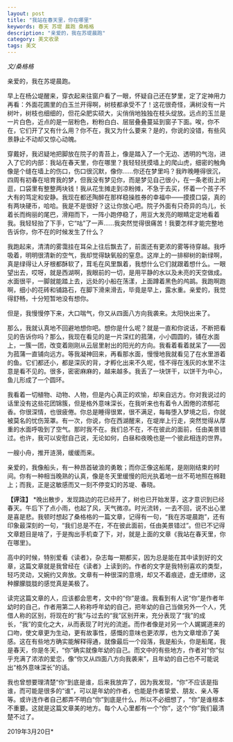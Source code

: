 ```yaml
---
layout: post
title: "我站在春天里，你在哪里"
keywords: 春天 苏堤 晨跑 桑格格
description: "亲爱的，我在苏堤晨跑"
category: 美文收录
tags: 美文
---
```


*文/桑格格*

亲爱的，我在苏堤晨跑。

早上在杨公堤醒来，穿衣起来往窗户看了一眼，怀疑自己还在梦里，定了定神用力再看：外面花圃里的白玉兰开得啊，树枝都承受不了！这花很奇怪，满树没有一片树叶，树枝也细细的，但花朵肥实硕大，尖俏俏地独独在枝头绽放。远点的玉兰是一片白色，近点的是一层粉色，粉粉白白、层层叠叠蔓延到窗子下面。唉，你不在，它们开了又有什么用？你不在，我又为什么要来？是的，你说的没错，有些风景静止不动却又惊心动魄。

穿戴好，我迟疑地把脚放在院子的青苔上，像是踏入了一个无边、透明的气泡，进入了它的内部：我站在春天里，你在哪里？我轻轻抚摸墙上的爬山虎，细密的触角像是个缝在墙上的伤口，伤口很沉默，像你……你还在梦里吗？我昨晚睡得很沉，四周有初春在培育我的梦，但我没有梦见你，而是梦见自己很小，在一条老街上闲逛，口袋里有整整两块钱！我从花生摊走到凉粉摊，不急于去买，怀着一个孩子不大有的笃定和安静。我现在都还陶醉在那样稳操胜券的幸福中——摸摸口袋，真的有两块硬币，哈哈。我是不是很好？这让你放心吧。院子外面有只奇异的鸟儿，长着长而绚丽的尾巴，滑翔而下，一阵小跑停稳了，用豆大发亮的眼睛定定地看着我。我轻轻抬了下手，它“咕”了一声……我突然觉得很痛苦！我要怎样才能完整地告诉你，你不在的时候发生了什么？

我跑起来，清清的雾霭挂在耳朵上往后飘去了，前面还有更浓的雾等待穿越。我呼吸着，明明很清新的空气，我却觉得缺氧般的窒息。这岸上的一排柳树的新绿啊，真是绿得让人牙根都酥软了，茸毛在风里飘着，我想什么它们就跟着想什么。一眼望出去，哎呀，就是西湖啊，我眼前的一切，是用平静的水以及未亮的天空做成。水面很平，一脚就能踏上去，远处的小船在荡漾，上面蹲着黑色的鸬鹚。我跑啊跑啊，细小的花砖和铺路石，在脚下滑来滑去，毕竟是早上，露水重。亲爱的，我觉得舒畅，十分短暂地没有想你。

但是，我慢慢停下来，大口喘气，你又从四面八方向我袭来。太阳快出来了。

那么，我就认真地不回避地想你吧。想你是什么呢？就是一直和你说话，不断把看见的告诉你吗？那么，我现在看见的是一片深红的菰蒲，小小圆圆的，铺在水面上，一簇一团，改变着刚刚从云层里射出的阳光的方向。我看着看着就呆了——因为菰蒲一直铺向远方。等我凝神回来，再看那水面，慢慢地我就看见了在水里游着的鱼。它们都还小，都是深灰的背，才孵化出来不久呢，怪不得在浅灰的水里不注意是看不见的。很多，密密麻麻的，越来越多。我丢了一块饼干，以饼干为中心，鱼儿形成了一个圆环。

我看着一切植物、动物、人物，但是内心真正的欢愉，却来自远方。你对我说过的话里没有这些花团锦簇，但是格外意味深长，在我听来也有着令人困倦的浓郁花香。你很深情，也很疲倦。你总是睡得很累，很不满足，每每堕入梦境之后，你就被莫名的忧伤笼罩。有一次，你说，你在西湖醒来，在堤岸上行走，突然觉得从厚重的水面呼吸到了空气。那时我不在。我们总不在，不在彼此的面前，任由美景错过。也许，我可以安慰自己说，无论如何，白昼和夜晚也是一个彼此相连的世界。

一艘小舟，推开涟漪，缓缓而来。

亲爱的，我像船头，有一种昂首破浪的勇敢；而你正像这船尾，是刚刚结束的时间。你有一种相当晚熟的认真，像是冬天里缓慢的阳光执着地一丝不苟地照在棉鞋上；而我，正是这敏感而又一刻不停变幻的苏堤、春晓。


**【评注】** *晚出散步，发现路边的花已经开了，树也已开始发芽，这才意识到已经春天。午后下了点小雨，也起了风，天气微凉。时光流转，一去不回，说不出心里是喜是悲。我顿时想起了桑格格的一篇文章，记得有一句，“我在苏堤晨跑”，还有印象最深刻的一句，“我们总是不在，不在彼此面前，任由美景错过”。但已不记得文章题目是啥了，于是掏出手机查了下，对，就是上面的文章《我站在春天里，你在哪里》。

高中的时候，特别爱看《读者》，杂志每一期都买，因为总是能在其中读到好的文章，这篇文章就是我曾经在《读者》上读到的。作者的文字是我特别喜欢的类型，轻巧灵动，又婉约又奔放。文章有一种很深的意境，却又不着痕迹，虚无缥缈，这种朦朦胧胧的感觉真是美极了。

读完这篇文章的人，应该都会思考，文中的“你”是谁。我看到有人说“你”是作者年幼时的自己，作者用第二人称称呼年幼的自己，把年幼的自己当做另外一个人，凭借人称的区别，将现在的“我”与过去的“我”区别开来，充分表现了“我”的成长，“我”的变化之大，从而表现了时光的流逝。而作者像是对另一个人娓娓道来的口吻，使文章更为生动，更有故事性，感慨的意味也更浓厚，也为文章增添了美感。这在有些地方确实能解释得通，就像最后一个段落，我是船头，你是船尾，我是春天，你是冬天，“你”确实就像年幼的自己。而文中的有些地方，作者对“你”似乎充满了浓浓的爱恋，像“你又从四面八方向我袭来”，且年幼的自己也不可能说出“格外意味深长”的话。

我也曾想要理清楚“你”到底是谁，后来我放弃了，因为我发现，“你”不应该是指谁，而可能是很多的“谁”，可以是年幼的作者，也能是作者挚爱、朋友、亲人等等。或许连作者自己都弄不明白“你”到底是什么，所以不必细想了，“你”是谁根本不重要。这就是这篇文章美的地方。每个人心里都有一个“你”，这个“你”我们最清楚不过了。

2019年3月20日*
